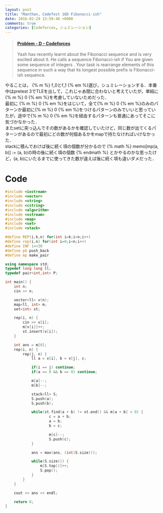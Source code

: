 ```yaml
---
layout: post
title: "Manthan, Codefest 16D Fibonacci-ish"
date: 2016-02-29 15:59:40 +0900
comments: true
categories: [Codeforces, シュミレーション]
---
```

<blockquote class="embedly-card" data-card-key="39deea93f79745829254c0652225a544" data-card-chrome="0" data-card-controls="0"><h4><a href="http://codeforces.com/contest/633/problem/D">Problem - D - Codeforces</a></h4><p>Yash has recently learnt about the Fibonacci sequence and is very excited about it. He calls a sequence Fibonacci-ish if You are given some sequence of integers . Your task is rearrange elements of this sequence in such a way that its longest possible prefix is Fibonacci-ish sequence.</p></blockquote>
<script async src="//cdn.embedly.com/widgets/platform.js" charset="UTF-8"></script>

<!-- more -->

やることは， {% m %} f\_0とf\_1 {% em %}選び，シュミレーションする．本番中はpretest 3でTLEを出して，これじゃあ間に合わないと考えていたが，単純に{% m %} 0 {% em %}を考慮していないためだった．  
最初に {% m %} 0 {% em %}をはじいて，全て{% m %} 0 {% em %}のみのパターンか最初に{% m %} 0 {% em %}をつけるパターンのみでいいと思っていたが，途中で{% m %} 0 {% em %}を経由するパターンも普通にあってそこに気づかなかった．  
またsetに突っ込んでその数があるかを確認していたけど，同じ数が出てくるパターンがあるので最初にどの数が何個あるかをmapで持たなければいけなかった．  
stackに積んでおけば後に続く項の個数が分かるので
{% math %}
	memo[mp(a, b)] := (a, b)の時の後に続く項の個数
{% endmath %}
とかやるのかな思ったけど，(a, b)にいたるまでに使ってきた数が違えば後に続く項も違いダメだった．  

# Code
```cpp
#include <iostream>
#include <vector>
#include <string>
#include <cstring>
#include <algorithm>
#include <sstream>
#include <map>
#include <set>
#include <stack>

#define REP(i,k,n) for(int i=k;i<n;i++)
#define rep(i,n) for(int i=0;i<n;i++)
#define INF 1<<30
#define pb push_back
#define mp make_pair

using namespace std;
typedef long long ll;
typedef pair<int,int> P;

int main() {
	int n;
	cin >> n;

	vector<ll> v(n);
	map<ll, int> m;
	set<int> st;

	rep(i, n) {
		cin >> v[i];
		m[v[i]]++;
		st.insert(v[i]);
	}

	int ans = m[0];
	rep(i, n) {
		rep(j, n) {
			ll a = v[i], b = v[j], c;

			if(i == j) continue;
			if(a == 0 && b == 0) continue;

			m[a]--;
			m[b]--;

			stack<ll> S;
			S.push(a);
			S.push(b);

			while(st.find(a + b) != st.end() && m[a + b] > 0) {
					c = a + b;
					a = b;
					b = c;

					m[c]--;
					S.push(c);
			}

			ans = max(ans, (int)S.size());

			while(S.size()) {
				m[S.top()]++;
				S.pop();
			}
		}
	}

	cout << ans << endl;

	return 0;
}
```
